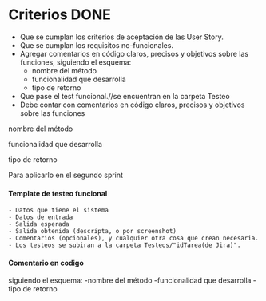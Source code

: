 # Criterios DONE
- Que se cumplan los criterios de aceptación de las User Story.
- Que se cumplan los requisitos no-funcionales.
- Agregar comentarios en código claros, precisos y objetivos sobre las funciones, siguiendo el esquema:
    - nombre del método
    - funcionalidad que desarrolla
    - tipo de retorno
- Que pase el test funcional.//se encuentran en la carpeta Testeo
- Debe contar con comentarios en código claros, precisos y objetivos sobre las funciones

nombre del método

funcionalidad que desarrolla

tipo de retorno

Para aplicarlo en el segundo sprint
#### Template de testeo funcional

    - Datos que tiene el sistema
    - Datos de entrada
    - Salida esperada
    - Salida obtenida (descripta, o por screenshot)
    - Comentarios (opcionales), y cualquier otra cosa que crean necesaria.
    - Los testeos se subiran a la carpeta Testeos/"idTarea(de Jira)".
#### Comentario en codigo
siguiendo el esquema:
-nombre del método
-funcionalidad que desarrolla
-tipo de retorno
